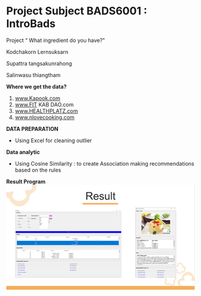 # Project Subject BADS6001 : IntroBads

Project “ What ingredient do you have?"

Kodchakorn Lernsuksarn  
  
Supattra tangsakunrahong  
  
Salinwasu thiangtham  
  
**Where we get the data?**
  1. www.Kapook.com
  2. www.FIT KAB DAO.com
  3. www.HEALTHPLATZ.com
  4. www.nlovecooking.com

**DATA PREPARATION**

- Using Excel for cleaning outlier

**Data analytic**

- Using Cosine Similarity : to create Association making recommendations based on the rules

**Result Program**  
![result](./slide_ppt/picture1.png) 
